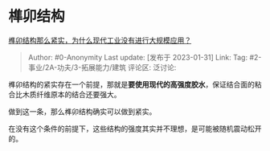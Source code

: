 # 榫卯结构
[榫卯结构那么紧实，为什么现代工业没有进行大规模应用？](https://www.zhihu.com/question/271098355/answer/2869171213)

> Author: #0-Anonymity
> Last update: [发布于 2023-01-31]
> Link:
> Tag: #2-事业/2A-功夫/3-拓展能力/建筑
> 评论区:
> 泛讨论:

榫卯结构的紧实存在一个前提，那就是**要使用现代的高强度胶水**，保证结合面的粘合比木质纤维原本的结合还要强大。

做到这一条，那么榫卯结构确实可以做到紧实。

在没有这个条件的前提下，这些结构的强度其实并不理想，是可能被随机震动松开的。
